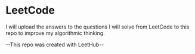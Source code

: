 # LeetCode
I will upload the answers to the questions I will solve from LeetCode to this repo to improve my algorithmic thinking.

--This repo was created with LeetHub--
